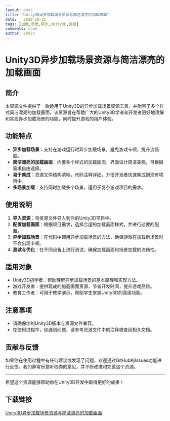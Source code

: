 ```yaml
---
layout: post
title: "Unity3D异步加载场景资源与简洁漂亮的加载画面"
date:   2020-10-25
tags: [加载,场景,异步,Unity3D,画面]
comments: true
author: admin
---
```

# Unity3D异步加载场景资源与简洁漂亮的加载画面

## 简介

本资源文件提供了一款适用于Unity3D的异步加载场景资源工具，并附带了多个样式简洁漂亮的加载画面。该资源旨在帮助广大的Unity3D学者和开发者更好地理解和实现异步加载场景的功能，同时提升游戏的用户体验。

## 功能特点

- **异步加载场景**：支持在游戏运行时异步加载场景，避免游戏卡顿，提升流畅度。
- **简洁漂亮的加载画面**：内置多个样式的加载画面，界面设计简洁美观，可根据需求自由选择。
- **易于集成**：资源文件结构清晰，代码注释详细，方便开发者快速集成到现有项目中。
- **多场景加载**：支持同时加载多个场景，适用于复杂游戏项目的需求。

## 使用说明

1. **导入资源**：将资源文件导入到你的Unity3D项目中。
2. **配置加载画面**：根据项目需求，选择合适的加载画面样式，并进行必要的配置。
3. **异步加载场景**：在代码中调用异步加载场景的方法，确保游戏在加载新场景时不会出现卡顿。
4. **测试与优化**：在不同设备上进行测试，确保加载画面和场景加载的流畅性。

## 适用对象

- Unity3D初学者：帮助理解异步加载场景的基本原理和实现方法。
- 游戏开发者：提供现成的加载画面资源，节省开发时间，提升游戏品质。
- 教育工作者：可用于教学演示，帮助学生掌握Unity3D的高级功能。

## 注意事项

- 请确保你的Unity3D版本与资源文件兼容。
- 在使用过程中，如遇到问题，请参考资源文件中的注释或查阅相关文档。

## 贡献与反馈

如果你在使用过程中有任何建议或发现了问题，欢迎通过GitHub的Issues功能进行反馈。我们非常乐意听取你的意见，并不断改进和完善这个资源。

---

希望这个资源能够帮助你在Unity3D开发中取得更好的成果！

## 下载链接

[Unity3D异步加载场景资源与简洁漂亮的加载画面](https://pan.quark.cn/s/04c492253939)